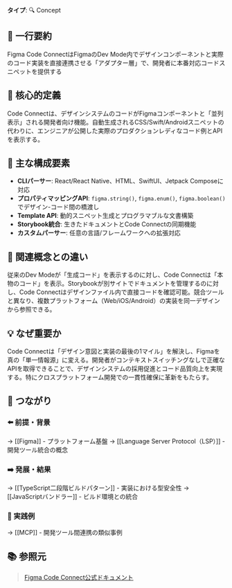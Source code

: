 **タイプ**: 🔍 Concept

## 📝 一行要約
Figma Code ConnectはFigmaのDev Mode内でデザインコンポーネントと実際のコード実装を直接連携させる「アダプター層」で、開発者に本番対応コードスニペットを提供する

## 🎯 核心的定義
Code Connectは、デザインシステムのコードがFigmaコンポーネントと「並列表示」される開発者向け機能。自動生成されるCSS/Swift/Androidスニペットの代わりに、エンジニアが公開した実際のプロダクションレディなコード例とAPIを表示する。

## 🌟 主な構成要素
- **CLIパーサー**: React/React Native、HTML、SwiftUI、Jetpack Composeに対応
- **プロパティマッピングAPI**: `figma.string()`, `figma.enum()`, `figma.boolean()`でデザイン-コード間の橋渡し
- **Template API**: 動的スニペット生成とプログラマブルな文書構築
- **Storybook統合**: 生きたドキュメントとCode Connectの同期機能
- **カスタムパーサー**: 任意の言語/フレームワークへの拡張対応

## 🔄 関連概念との違い
従来のDev Modeが「生成コード」を表示するのに対し、Code Connectは「本物のコード」を表示。Storybookが別サイトでドキュメントを管理するのに対し、Code Connectはデザインファイル内で直接コードを確認可能。競合ツールと異なり、複数プラットフォーム（Web/iOS/Android）の実装を同一デザインから参照できる。

## 💡 なぜ重要か
Code Connectは「デザイン意図と実装の最後の1マイル」を解決し、Figmaを真の「単一情報源」に変える。開発者がコンテキストスイッチングなしで正確なAPIを取得できることで、デザインシステムの採用促進とコード品質向上を実現する。特にクロスプラットフォーム開発での一貫性確保に革新をもたらす。

## 🔗 つながり
### ⬅️ 前提・背景
→ [[Figma]] - プラットフォーム基盤
→ [[Language Server Protocol（LSP）]] - 開発ツール統合の概念

### ➡️ 発展・結果
→ [[TypeScript二段階ビルドパターン]] - 実装における型安全性
→ [[JavaScriptバンドラー]] - ビルド環境との統合

### 🎯 実践例
→ [[MCP]] - 開発ツール間連携の類似事例

## 📚 参照元
> [Figma Code Connect公式ドキュメント](https://figma.com/code-connect-docs/)